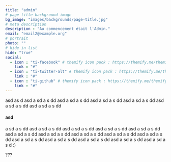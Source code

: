 ```yaml
---
title: "admin"
# page title background image
bg_image: "images/backgrounds/page-title.jpg"
# meta description
description : "Au commencement était l'Admin."
email: "email2@example.org"
# portrait
photo: ""
# hide in list
hide: "true"
social:
  - icon : "ti-facebook" # themify icon pack : https://themify.me/themify-icons
    link : "#"
  - icon : "ti-twitter-alt" # themify icon pack : https://themify.me/themify-icons
    link : "#"
  - icon : "ti-github" # themify icon pack : https://themify.me/themify-icons
    link : "#"
---
```

asd as
d 
asd
 a
 sd 
 a
 s dd 
asd
 a
 sd 
 a
 s dd 
asd
 a
 sd 
 a
 s dd 
asd
 a
 sd 
 a
 s dd 
asd
 a
 sd 
 a
 s dd 
asd
 a
 sd 
 a
 s dd 

#### asd
 
a
 sd 
 a
 s dd 
asd
 a
 sd 
 a
 s dd 
asd
 a
 sd 
 a
 s dd 
asd
 a
 sd 
 a
 s dd 
asd
 a
 sd 
 a
 s dd 
asd
 a
 sd 
 a
 s dd 
asd
 a
 sd 
 a
 s dd 
asd
 a
 sd 
 a
 s dd 
asd
 a
 sd 
 a
 s dd 
asd
 a
 sd 
 a
 s dd 
asd
 a
 sd 
 a
 s dd 
asd
 a
 sd 
 a
 s dd 
asd
 a
 sd 
 a
 s dd 
asd
 a
 sd 
 a
 s dd 
asd
 a
 sd 
 a
 s d :)

 ???